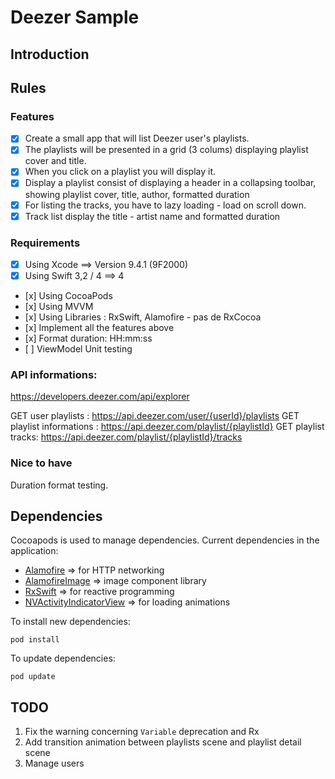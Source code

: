 #  Deezer Sample

## Introduction

## Rules

### Features

- [x] Create a small app that will list Deezer user's playlists.
- [x] The playlists will be presented in a grid (3 colums) displaying playlist cover and title.
- [x] When you click on a playlist you will display it.
- [x] Display a playlist consist of displaying a header in a collapsing toolbar, showing playlist cover, title, author, formatted duration
- [x] For listing the tracks, you have to lazy loading - load on scroll down.
- [x] Track list display the title - artist name and formatted duration

### Requirements

- [x] Using Xcode ==> Version 9.4.1 (9F2000)
- [x] Using Swift 3,2 / 4 ==> 4
- [x] Using CocoaPods
- [x] Using MVVM
- [x] Using Libraries : RxSwift, Alamofire - pas de RxCocoa
- [x] Implement all the features above
- [x] Format duration: HH:mm:ss
- [ ] ViewModel Unit testing

### API informations:

https://developers.deezer.com/api/explorer

GET user playlists : https://api.deezer.com/user/{userId}/playlists
GET playlist informations : https://api.deezer.com/playlist/{playlistId}
GET playlist tracks: https://api.deezer.com/playlist/{playlistId}/tracks

### Nice to have

Duration format testing.

## Dependencies

Cocoapods is used to manage dependencies.
Current dependencies in the application:

* [Alamofire](https://github.com/Alamofire/Alamofire) => for HTTP networking
* [AlamofireImage](https://github.com/Alamofire/AlamofireImage) => image component library
* [RxSwift](https://github.com/ReactiveX/RxSwift) => for reactive programming 
* [NVActivityIndicatorView](https://github.com/ninjaprox/NVActivityIndicatorView) => for loading animations

To install new dependencies:

    pod install

To update dependencies:

    pod update

## TODO

1. Fix the warning concerning `Variable` deprecation and Rx
2. Add transition animation between playlists scene and playlist detail scene
3. Manage users
